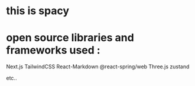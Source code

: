 # this is spacy 

# open source libraries and frameworks used : 

Next.js
TailwindCSS
React-Markdown
@react-spring/web
Three.js
zustand

etc..
